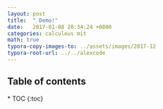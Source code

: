 ```yaml
---
layout: post
title:  " Demo!"
date:   2017-01-08 20:34:24 +0800
categories: calculous mit
math: true
typora-copy-images-to: ../assets/images/2017-12
typora-root-url: ../../alexcode
---
```

<h2>Table of contents</h2>
* TOC
{:toc}
